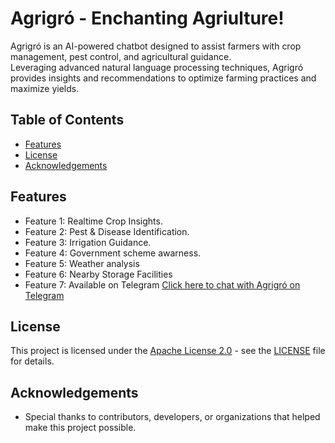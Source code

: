 # Agrigró - Enchanting Agriulture!

Agrigró is an AI-powered chatbot designed to assist farmers with crop management, pest control, and agricultural guidance.<br>Leveraging advanced natural language processing techniques, Agrigró provides insights and recommendations to optimize farming practices and maximize yields.

## Table of Contents

- [Features](#features)
- [License](#license)
- [Acknowledgements](#acknowledgements)

## Features

- Feature 1: Realtime Crop Insights.
- Feature 2: Pest & Disease Identification.
- Feature 3: Irrigation Guidance.
- Feature 4: Government scheme awarness.
- Feature 5: Weather analysis
- Feature 6: Nearby Storage Facilities
- Feature 7: Available on Telegram [Click here to chat with Agrigró on Telegram](https://t.me/agrigro_bot)

## License

This project is licensed under the [Apache License 2.0](LICENSE) - see the [LICENSE](LICENSE) file for details.

## Acknowledgements

- Special thanks to contributors, developers, or organizations that helped make this project possible.
